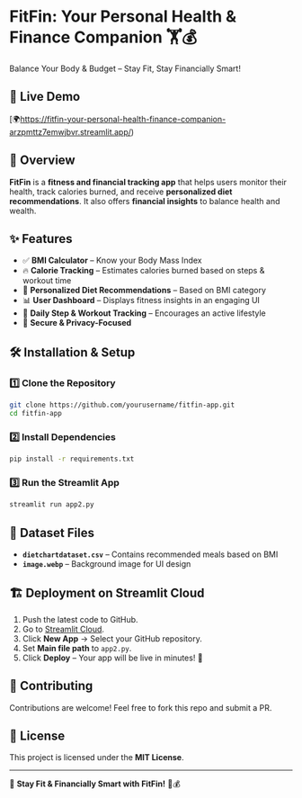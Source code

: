 # FitFin: Your Personal Health & Finance Companion 🏋💰
Balance Your Body &amp; Budget – Stay Fit, Stay Financially Smart!

## 🚀 Live Demo
[🌍https://fitfin-your-personal-health-finance-companion-arzpmttz7emwjbvr.streamlit.app/)

## 📌 Overview
**FitFin** is a **fitness and financial tracking app** that helps users monitor their health, track calories burned, and receive **personalized diet recommendations**. It also offers **financial insights** to balance health and wealth.

## ✨ Features
- ✅ **BMI Calculator** – Know your Body Mass Index
- 🔥 **Calorie Tracking** – Estimates calories burned based on steps & workout time
- 🥗 **Personalized Diet Recommendations** – Based on BMI category
- 📊 **User Dashboard** – Displays fitness insights in an engaging UI
- 🏃 **Daily Step & Workout Tracking** – Encourages an active lifestyle
- 🔐 **Secure & Privacy-Focused**

## 🛠️ Installation & Setup
### **1️⃣ Clone the Repository**
```bash
git clone https://github.com/yourusername/fitfin-app.git
cd fitfin-app
```

### **2️⃣ Install Dependencies**
```bash
pip install -r requirements.txt
```

### **3️⃣ Run the Streamlit App**
```bash
streamlit run app2.py
```

## 📂 Dataset Files
- **`dietchartdataset.csv`** – Contains recommended meals based on BMI
- **`image.webp`** – Background image for UI design

## 🏗 Deployment on Streamlit Cloud
1. Push the latest code to GitHub.
2. Go to [Streamlit Cloud](https://share.streamlit.io/).
3. Click **New App** → Select your GitHub repository.
4. Set **Main file path** to `app2.py`.
5. Click **Deploy** – Your app will be live in minutes! 🚀

## 🙌 Contributing
Contributions are welcome! Feel free to fork this repo and submit a PR.

## 📜 License
This project is licensed under the **MIT License**.

---
🚀 **Stay Fit & Financially Smart with FitFin!** 💪💰

